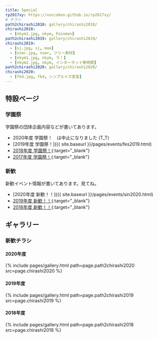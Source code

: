 ```yaml
---
title: Special
rp2017xy: https://vuccaken.github.io/rp2017xy/
# チラシ
path2chirashi2018: gallery/chirashi2018/
chirashi2018:
  - [nkym1.jpg, nkym, Feinman]
path2chirashi2019: gallery/chirashi2019/
chirashi2019:
  - [sj.jpg, sj, moe]
  - [nsmr.jpg, nsmr, フリー素材]
  - [nkym1.jpg, nkym, ラ！]
  - [nkym2.jpg, nkym, インターネット黎明期]
path2chirashi2020: gallery/chirashi2020/
chirashi2020:
  - [fkd.jpg, fkd, シンプルイズ至高]
---
```


## 特設ベージ

### 学園祭

学園祭の団体企画内容などが書いてあります。

- 2020年度 学園祭！　は中止になりました (T_T)
- [2019年度 学園祭！]({{ site.baseurl }}/pages/events/fes2019.html)
- [2018年度 学園祭！]({{page.rp2017xy}}/festival2018.html){:target="_blank"}
- [2017年度 学園祭！]({{page.rp2017xy}}/festival2017.html){:target="_blank"}

### 新歓

新歓イベント情報が書いてあります。見てね。

- [2020年度 新歓！！]({{ site.baseurl }}/pages/events/sin2020.html)
- [2019年度 新歓！！]({{page.rp2017xy}}/shinkan2019.html){:target="_blank"}
- [2018年度 新歓！！]({{page.rp2017xy}}/shinkan2018.html){:target="_blank"}


## ギャラリー

### 新歓チラシ

#### 2020年度
{% include pages/gallery.html path=page.path2chirashi2020 src=page.chirashi2020 %}

#### 2019年度
{% include pages/gallery.html path=page.path2chirashi2019 src=page.chirashi2019 %}

#### 2018年度
{% include pages/gallery.html path=page.path2chirashi2018 src=page.chirashi2018 %}